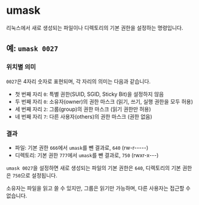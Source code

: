# umask

리눅스에서 새로 생성되는 파일이나 디렉토리의 기본 권한을 설정하는 명령입니다.

## 예: `umask 0027`

### 위치별 의미

`0027`은 4자리 숫자로 표현되며, 각 자리의 의미는 다음과 같습니다.

- 첫 번째 자리 `0`: 특별 권한(SUID, SGID, Sticky Bit)을 설정하지 않음
- 두 번째 자리 `0`: 소유자(owner)의 권한 마스크 (읽기, 쓰기, 실행 권한을 모두 허용)
- 세 번째 자리 `2`: 그룹(group)의 권한 마스크 (읽기 권한만 허용)
- 네 번째 자리 `7`: 다른 사용자(others)의 권한 마스크 (권한 없음)

### 결과

- 파일: 기본 권한 `666`에서 `umask`를 뺀 결과로, `640` (rw-r-----)
- 디렉토리: 기본 권한 `777`에서 `umask`를 뺀 결과로, `750` (rwxr-x---)

`umask 0027`을 설정하면 새로 생성되는 파일의 기본 권한은 `640`, 디렉토리의 기본 권한은 `750`으로 설정됩니다.

소유자는 파일을 읽고 쓸 수 있지만, 그룹은 읽기만 가능하며, 다른 사용자는 접근할 수 없습니다.

